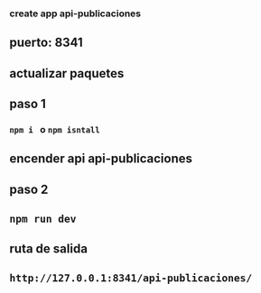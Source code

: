 ### create app api-publicaciones

## puerto: 8341

## actualizar paquetes

## paso 1

### `npm i ` o `npm isntall`

## encender api api-publicaciones

## paso 2

## `npm run dev`

## ruta de salida

## `http://127.0.0.1:8341/api-publicaciones/`
